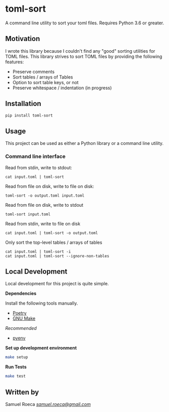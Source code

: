# toml-sort

A command line utility to sort your toml files. Requires Python 3.6 or greater.

## Motivation

I wrote this library because I couldn't find any "good" sorting utilities for TOML files. This library strives to sort TOML files by providing the following features:

* Preserve comments
* Sort tables / arrays of Tables
* Option to sort table keys, or not
* Preserve whitespace / indentation (in progress)

## Installation

```bash
pip install toml-sort
```

## Usage

This project can be used as either a Python library or a command line utility.

### Command line interface

Read from stdin, write to stdout:

    cat input.toml | toml-sort

Read from file on disk, write to file on disk:

    toml-sort -o output.toml input.toml

Read from file on disk, write to stdout

    toml-sort input.toml

Read from stdin, write to file on disk

    cat input.toml | toml-sort -o output.toml

Only sort the top-level tables / arrays of tables

    cat input.toml | toml-sort -i
    cat input.toml | toml-sort --ignore-non-tables

## Local Development

Local development for this project is quite simple.

**Dependencies**

Install the following tools manually.

* [Poetry](https://github.com/sdispater/poetry#installation)
* [GNU Make](https://www.gnu.org/software/make/)

*Recommended*

* [pyenv](https://github.com/pyenv/pyenv)

**Set up development environment**

```bash
make setup
```

**Run Tests**

```bash
make test
```

## Written by

Samuel Roeca *samuel.roeca@gmail.com*
